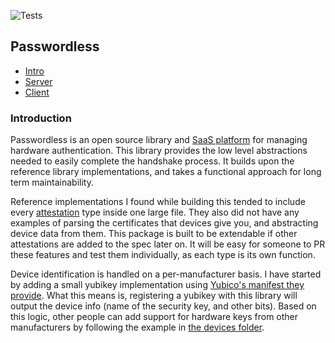 ![Tests](https://github.com/zackify/passwordless/workflows/Tests/badge.svg)
## Passwordless

- [Intro](#Introduction)
- [Server](#Server)
- [Client](#Client)

### Introduction

Passwordless is an open source library and [SaaS platform](https://passwordless.app) for managing hardware authentication. This library provides the low level abstractions needed to easily complete the handshake process. It builds upon the reference library implementations, and takes a functional approach for long term maintainability.

Reference implementations I found while building this tended to include every [attestation](https://www.w3.org/TR/webauthn/#attestation) type inside one large file. They also did not have any examples of parsing the certificates that devices give you, and abstracting device data from them. This package is built to be extendable if other attestations are added to the spec later on. It will be easy for someone to PR these features and test them individually, as each type is its own function.

Device identification is handled on a per-manufacturer basis. I have started by adding a small yubikey implementation using [Yubico's manifest they provide](https://developers.yubico.com/U2F/Attestation_and_Metadata/). What this means is, registering a yubikey with this library will output the device info (name of the security key, and other bits). Based on this logic, other people can add support for hardware keys from other manufacturers by following the example in [the devices folder](server/src/attestation/devices).
